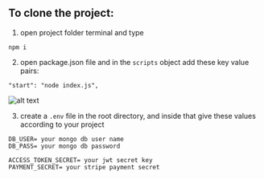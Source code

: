 ## To clone the project:

1. open project folder terminal and type

```
npm i
```

2. open package.json file and in the `scripts` object add these key value pairs:

```
"start": "node index.js",
```

![alt text](image.png)

3. create a `.env` file in the root directory, and inside that give these values according to your project

```
DB_USER= your mongo db user name
DB_PASS= your mongo db password

ACCESS_TOKEN_SECRET= your jwt secret key
PAYMENT_SECRET= your stripe payment secret
```
